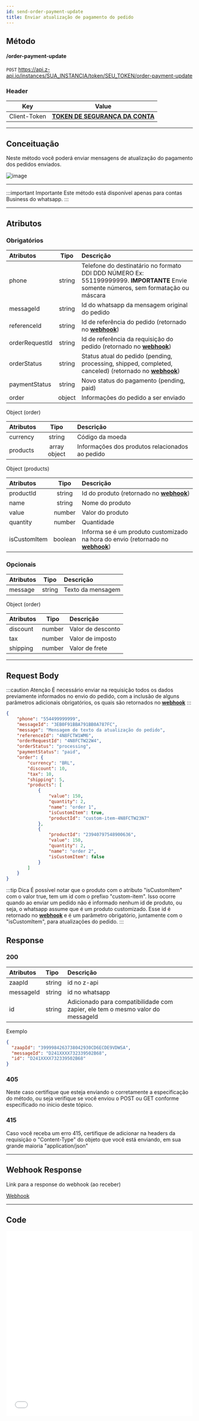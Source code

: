 ```yaml
---
id: send-order-payment-update
title: Enviar atualização de pagamento do pedido
---
```


## Método

#### /order-payment-update

`POST` https://api.z-api.io/instances/SUA_INSTANCIA/token/SEU_TOKEN/order-payment-update

### Header

|      Key       |            Value            |
| :------------: |     :-----------------:     |
|  Client-Token  | **[TOKEN DE SEGURANÇA DA CONTA](../security/client-token)** |
---

## Conceituação

Neste método você poderá enviar mensagens de atualização do pagamento dos pedidos enviados.

![image](../../img/order-payment-update.jpeg)

---

:::important Importante
Este método está disponível apenas para contas Business do whatsapp.
:::

---

## Atributos

### Obrigatórios

| Atributos       | Tipo   | Descrição |
| :-------------- | :----: | :-------- |
| phone           | string | Telefone do destinatário no formato DDI DDD NÚMERO Ex: 551199999999. **IMPORTANTE** Envie somente números, sem formatação ou máscara |
| messageId       | string | Id do whatsapp da mensagem original do pedido                                                                         |
| referenceId     | string | Id de referência do pedido (retornado no **[webhook](../webhooks/on-message-received#exemplo-de-retorno-de-envio-de-pedido)**) |
| orderRequestId  | string | Id de referência da requisição do pedido (retornado no **[webhook](../webhooks/on-message-received#exemplo-de-retorno-de-envio-de-pedido)**) |
| orderStatus     | string | Status atual do pedido (pending, processing, shipped, completed, canceled) (retornado no **[webhook](../webhooks/on-message-received#exemplo-de-retorno-de-envio-de-pedido)**) |
| paymentStatus   | string | Novo status do pagamento (pending, paid) |
| order           | object | Informações do pedido a ser enviado |

Object (order)

| Atributos | Tipo         | Descrição       |
| :------   | :----------: | :-------------  |
| currency  | string       | Código da moeda |
| products  | array object | Informações dos produtos relacionados ao pedido |

Object (products)

| Atributos     | Tipo         | Descrição                 |
| :------------ | :----------: | :------------------------ |
| productId     | string       | Id do produto (retornado no **[webhook](../webhooks/on-message-received#exemplo-de-retorno-de-envio-de-pedido)**) |
| name          | string       | Nome do produto           |
| value         | number       | Valor do produto          |
| quantity      | number       | Quantidade                |
| isCustomItem  | boolean      | Informa se é um produto customizado na hora do envio (retornado no **[webhook](../webhooks/on-message-received#exemplo-de-retorno-de-envio-de-pedido)**) |

### Opcionais

| Atributos | Tipo         | Descrição         |
| :------   | :----------: | :---------------  |
| message   | string       | Texto da mensagem |

Object (order)

| Atributos | Tipo         | Descrição         |
| :------   | :----------: | :---------------  |
| discount  | number       | Valor de desconto |
| tax       | number       | Valor de imposto  |
| shipping  | number       | Valor de frete    |

---

## Request Body

:::caution Atenção
É necessário enviar na requisição todos os dados previamente informados no envio do pedido, com a inclusão de alguns parâmetros adicionais obrigatórios, os quais são retornados no **[webhook](../webhooks/on-message-received#exemplo-de-retorno-de-envio-de-pedido)**
:::

```json
{
    "phone": "554499999999",
    "messageId": "3EB0F91BBA791BB0A787FC",
    "message": "Mensagem de texto da atualização do pedido",
    "referenceId": "4N8FCTW1WM6",
    "orderRequestId": "4N8FCTW22W4",
    "orderStatus": "processing",
    "paymentStatus": "paid",
    "order": {
        "currency": "BRL",
        "discount": 10,
        "tax": 10,
        "shipping": 5,
        "products": [
            {
                "value": 150,
                "quantity": 2,
                "name": "order 1",
                "isCustomItem": true,
                "productId": "custom-item-4N8FCTW23N7"
            },
            {
                "productId": "23940797548900636",
                "value": 150,
                "quantity": 2,
                "name": "order 2",
                "isCustomItem": false
            }
        ]
    }
}
```

:::tip Dica
É possível notar que o produto com o atributo "isCustomItem" com o valor true, tem um id com o prefixo "custom-item". Isso ocorre quando ao enviar um pedido não é informado nenhum id de produto, ou seja, o whatsapp assume que é um produto customizado. Esse id é retornado no **[webhook](../webhooks/on-message-received#exemplo-de-retorno-de-envio-de-pedido)** e é um parâmetro obrigatório, juntamente com o "isCustomItem", para atualizações do pedido.
:::

## Response

### 200

| Atributos | Tipo   | Descrição      |
| :-------- | :----- | :------------- |
| zaapId    | string | id no z-api    |
| messageId | string | id no whatsapp |
| id        | string | Adicionado para compatibilidade com zapier, ele tem o mesmo valor do messageId |


Exemplo

```json
{
  "zaapId": "3999984263738042930CD6ECDE9VDWSA",
  "messageId": "D241XXXX732339502B68",
  "id": "D241XXXX732339502B68"
}
```

### 405

Neste caso certifique que esteja enviando o corretamente a especificação do método, ou seja verifique se você enviou o POST ou GET conforme especificado no inicio deste tópico.

### 415

Caso você receba um erro 415, certifique de adicionar na headers da requisição o "Content-Type" do objeto que você está enviando, em sua grande maioria "application/json"

---

## Webhook Response

Link para a response do webhook (ao receber)

[Webhook](../webhooks/on-message-received#exemplo-de-retorno-de-atualização-de-pedido)

---

## Code

<iframe src="//api.apiembed.com/?source=https://raw.githubusercontent.com/Z-API/z-api-docs/main/json-examples/send-order-payment-update.json&targets=all" frameborder="0" scrolling="no" width="100%" height="500px" seamless></iframe>
